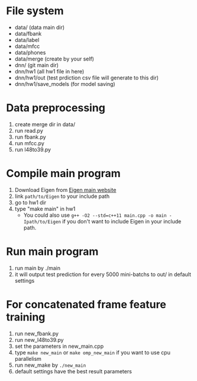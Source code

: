 # File system

- data/ (data main dir)
-	data/fbank
- data/label
- data/mfcc
- data/phones
- data/merge (create by your self)
- dnn/ (git main dir)
- dnn/hw1 (all hw1 file in here)
- dnn/hw1/out (test prdiction csv file will generate to this dir)
- dnn/hw1/save_models (for model saving)

# Data preprocessing

1. create merge dir in data/
2. run read.py
3. run fbank.py
4. run mfcc.py
5. run l48to39.py

# Compile main program

1. Download Eigen from [Eigen main website](http://eigen.tuxfamily.org/)
2. link `path/to/Eigen` to your include path
3. go to hw1 dir
4. type "make main" in hw1
	- You could also use `g++ -O2 --std=c++11 main.cpp -o main -Ipath/to/Eigen` if you don't want to include Eigen in your include path.

# Run main program

1. run main by ./main
2. it will output test prediction for every 5000 mini-batchs to out/ in default settings

# For concatenated frame feature training

1. run new_fbank.py
2. run new_l48to39.py
3. set the parameters in new_main.cpp
4. type `make new_main` or `make omp_new_main` if you want to use cpu parallelism
5. run new_make by `./new_main`
6. default settings have the best result parameters
